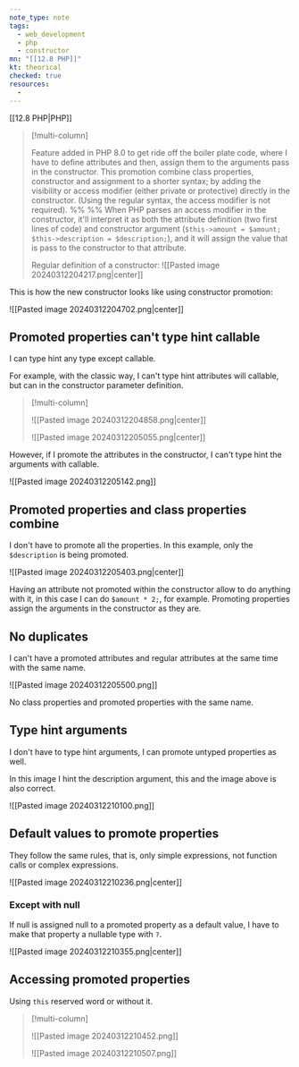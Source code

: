 ```yaml
---
note_type: note
tags:
  - web_development
  - php
  - constructor
mn: "[[12.8 PHP]]"
kt: theorical
checked: true
resources:
  - 
---
```

[[12.8 PHP|PHP]]

>[!multi-column]
>
>Feature added in PHP 8.0 to get ride off the boiler plate code, where I have to define attributes and then, assign them to the arguments pass in the constructor. This promotion combine class properties, constructor and assignment to a shorter syntax; by adding the visibility or access modifier (either private or protective) directly in the constructor. (Using the regular syntax, the access modifier is not required).
>%% %%
>When PHP parses an access modifier in the constructor, it'll interpret it as both the attribute definition (two first lines of code) and constructor argument (`$this->amount = $amount; $this->description = $description;`), and it will assign the value that is pass to the constructor to that attribute.
>
>Regular definition of a constructor:
>![[Pasted image 20240312204217.png|center]]

This is how the new constructor looks like using constructor promotion:  

![[Pasted image 20240312204702.png|center]]

## Promoted properties can't type hint callable
I can type hint any type except callable. 

For example, with the classic way, I can't type hint attributes will callable, but can in the constructor parameter definition. 

>[!multi-column]
>
>![[Pasted image 20240312204858.png|center]]
>
>![[Pasted image 20240312205055.png|center]]

However, if I promote the attributes in the constructor, I can't type hint the arguments with callable. 

![[Pasted image 20240312205142.png]]

## Promoted properties and class properties combine
I don't have to promote all the properties. In this example, only the `$description` is being promoted. 

![[Pasted image 20240312205403.png|center]]

Having an attribute not promoted within the constructor allow to do anything with it, in this case I can do `$amount * 2;`, for example. Promoting properties assign the arguments in the constructor as they are. 

## No duplicates
I can't have a promoted attributes and regular attributes at the same time with the same name. 

![[Pasted image 20240312205500.png]]

No class properties and promoted properties with the same name. 
## Type hint arguments
I don't have to type hint arguments, I can promote untyped properties as well.

In this image I hint the description argument, this and the image above is also correct. 

![[Pasted image 20240312210100.png]]

## Default values to promote properties
They follow the same rules, that is, only simple expressions, not function calls or complex expressions.

![[Pasted image 20240312210236.png|center]]
### Except with null
If null is assigned null to a promoted property as a default value, I have to make that property a nullable type with `?`. 

![[Pasted image 20240312210355.png|center]]

## Accessing promoted properties
Using `this` reserved word or without it.

>[!multi-column]
>
>![[Pasted image 20240312210452.png]]
>
>![[Pasted image 20240312210507.png]]

